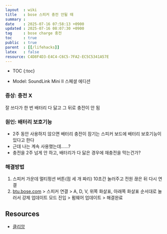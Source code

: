 ```yaml
---
layout  : wiki
title   : bose 스피커 충전 안될 때
summary : 
date    : 2025-07-16 07:58:13 +0900
updated : 2025-07-16 08:07:30 +0900
tag     : bose charge 충전
toc     : true
public  : true
parent  : [[/lifehacks]]
latex   : false
resource: C4D8F4D3-E4C4-C6C5-7FA2-EC5C5341A57E
---
```

* TOC
{:toc}

- Model: SoundLink Mini II 스페셜 에디션

### 증상: 충전 X
잘 쓰다가 한 번 배터리 다 닳고 그 뒤로 충전이 안 됨

### 원인: 배터리 보호기능
- 2주 동안 사용하지 않으면 배터리 충전이 잠기는 스피커 보드에 배터리 보호기능이 있다고 한다
- 근데 나는 계속 사용했는데......?
- 충전을 2주 넘게 안 하고, 배터리가 다 닳은 경우에 재충전을 막는건가?

### 해결방법
1. 스피커 가운데 멀티펑션 버튼(점 세 개 짜리) 10초간 눌러주고 전원 끊은 뒤 다시 연결
2. [btu.bose.com](btu.bose.com) > 스피커 연결 > A, D, V, 위쪽 화살표, 아래쪽 화살표 순서대로 눌러서 강제 업데이트 모드 진입 > 펌웨어 업데이트 > 해결완료

## Resources
- [클리앙](https://www.clien.net/service/board/lecture/15522805)
